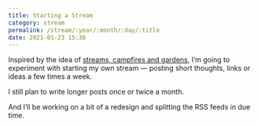 ```yaml
---
title: Starting a Stream 
category: stream
permalink: /stream/:year/:month/:day/:title
date: 2021-01-23 15:30 
---
```


Inspired by the idea of [streams, campfires and gardens](https://tomcritchlow.com/2018/10/10/of-gardens-and-wikis/), I’m going to experiment with starting my own stream&nbsp;—&nbsp;posting short thoughts, links or ideas a few times a week. 

I still plan to write longer posts once or twice a month.

And I’ll be working on a bit of a redesign and splitting the RSS feeds in due time.